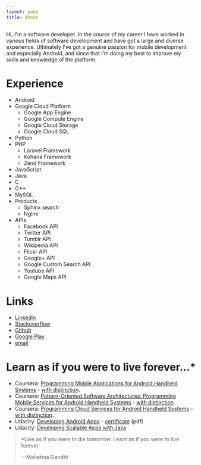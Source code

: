 ```yaml
---
layout: page
title: About
---
```


Hi, I'm a software developer. In the course of my career I have worked in various fields of software development and have got a large and diverse experience. Ultimately I’ve got a genuine passion for mobile development and especially Android, and since that I’m doing my best to improve my skills and knowledge of the platform.

# Experience

*   Android
*   Google Cloud Platform
    *   Google App Engine
    *   Google Compute Engine
    *   Google Cloud Storage
    *   Google Cloud SQL
*   Python
*   PHP
    *   Laravel Framework
    *   Kohana Framework
    *   Zend Framework
*   JavaScript
*   Java
*   C
*   C++
*   MySQL
*   Products
    *   Sphinx search
    *   Nginx
*   APIs
    *   Facebook API
    *   Twitter API
    *   Tumblr API
    *   Wikipedia API
    *   Flickr API
    *   Google+ API
    *   Google Custom Search API
    *   Youtube API
    *   Google Maps API

# Links

*   [LinkedIn](https://www.linkedin.com/in/denis-sigov-43202b32)
*   [Stackoverflow](http://stackoverflow.com/users/2201815/denisigo)
*   [Github](https://github.com/denisigo)
*   [Google Play](https://play.google.com/store/apps/developer?id=Denisigo)
*   [email](mailto:denis@sigov.ru)

# <nobr>Learn as if you were to live forever...*</nobr>

*   Coursera: [Programming Mobile Applications for Android Handheld Systems](https://www.coursera.org/course/android) - [with distinction](https://www.coursera.org/records/5sdaC5J8K5wLJ2dg).
*   Coursera: [Pattern-Oriented Software Architectures: Programming Mobile Services for Android Handheld Systems](https://www.coursera.org/course/posa) - [with distinction](https://www.coursera.org/records/7h7Zpny3wkGAFLwd).
*   Coursera: [Programming Cloud Services for Android Handheld Systems](https://www.coursera.org/course/mobilecloud) - [with distinction](https://www.coursera.org/records/fhaMuYVVM3gAwGpS).
*   Udacity: [Developing Android Apps](https://www.udacity.com/course/ud853) - [certificate](https://drive.google.com/file/d/0B6NAynxuowmQMnFRUjROQWp2X1U/view?usp=sharing) (pdf)
*   Udacity: [Developing Scalable Apps with Java](https://www.udacity.com/course/ud859)

> *Live as if you were to die tomorrow. Learn as if you were to live forever.
> 
> <footer>—Mahatma Gandhi</footer>
